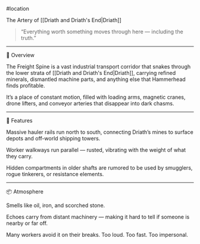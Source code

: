 #location 

The Artery of [[Driath and Driath's End|Driath]]

> “Everything worth something moves through here — including the truth.”




---

🧭 Overview

The Freight Spine is a vast industrial transport corridor that snakes through the lower strata of [[Driath and Driath's End|Driath]], carrying refined minerals, dismantled machine parts, and anything else that Hammerhead finds profitable.

It’s a place of constant motion, filled with loading arms, magnetic cranes, drone lifters, and conveyor arteries that disappear into dark chasms.


---

🔩 Features

Massive hauler rails run north to south, connecting Driath’s mines to surface depots and off-world shipping towers.

Worker walkways run parallel — rusted, vibrating with the weight of what they carry.

Hidden compartments in older shafts are rumored to be used by smugglers, rogue tinkerers, or resistance elements.



---

📦 Atmosphere

Smells like oil, iron, and scorched stone.

Echoes carry from distant machinery — making it hard to tell if someone is nearby or far off.

Many workers avoid it on their breaks. Too loud. Too fast. Too impersonal.
